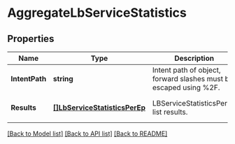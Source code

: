 # AggregateLbServiceStatistics

## Properties
Name | Type | Description | Notes
------------ | ------------- | ------------- | -------------
**IntentPath** | **string** | Intent path of object, forward slashes must be escaped using %2F.  | [optional] [default to null]
**Results** | [**[]LbServiceStatisticsPerEp**](LBServiceStatisticsPerEP.md) | LBServiceStatisticsPerEP list results. | [optional] [default to null]

[[Back to Model list]](../README.md#documentation-for-models) [[Back to API list]](../README.md#documentation-for-api-endpoints) [[Back to README]](../README.md)


